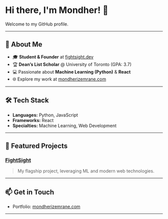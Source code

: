 # Hi there, I'm Mondher! 👋

Welcome to my GitHub profile.

---

## 🚀 About Me

- 🎓 **Student & Founder** at [fightsight.dev](https://fightsight.dev)
- 🏆 **Dean’s List Scholar** @ University of Toronto (GPA: 3.7)
- 💻 Passionate about **Machine Learning (Python)** & **React**
- 🌐 Explore my work at [mondherizemrane.com](https://mondherizemrane.com)

---

## 🛠️ Tech Stack

- **Languages:** Python, JavaScript
- **Frameworks:** React
- **Specialties:** Machine Learning, Web Development

---

## 🌟 Featured Projects

### [FightSight](https://fightsight.dev)
> My flagship project, leveraging ML and modern web technologies.

---

## 📫 Get in Touch

- Portfolio: [mondherizemrane.com](https://mondherizemrane.com)

---

<!--
Feel free to connect or check out my work!
-->
